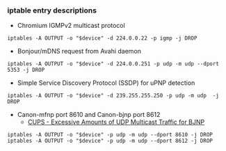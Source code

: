 ### iptable entry descriptions

* Chromium IGMPv2 multicast protocol
```
iptables -A OUTPUT -o "$device" -d 224.0.0.22 -p igmp -j DROP
```

* Bonjour/mDNS request from Avahi daemon
```
iptables -A OUTPUT -o "$device" -d 224.0.0.251 -p udp -m udp --dport 5353 -j DROP
```

* Simple Service Discovery Protocol (SSDP) for uPNP detection
```
iptables -A OUTPUT -o "$device" -d 239.255.255.250 -p udp -m udp  -j DROP
```
* Canon-mfnp port 8610 and Canon-bjnp port 8612
  * [CUPS - Excessive Amounts of UDP Multicast Traffic for BJNP](https://bugs.launchpad.net/ubuntu/+source/cups/+bug/1671974)
```
iptables -A OUTPUT -o "$device" -p udp -m udp --dport 8610 -j DROP
iptables -A OUTPUT -o "$device" -p udp -m udp --dport 8612 -j DROP
```
